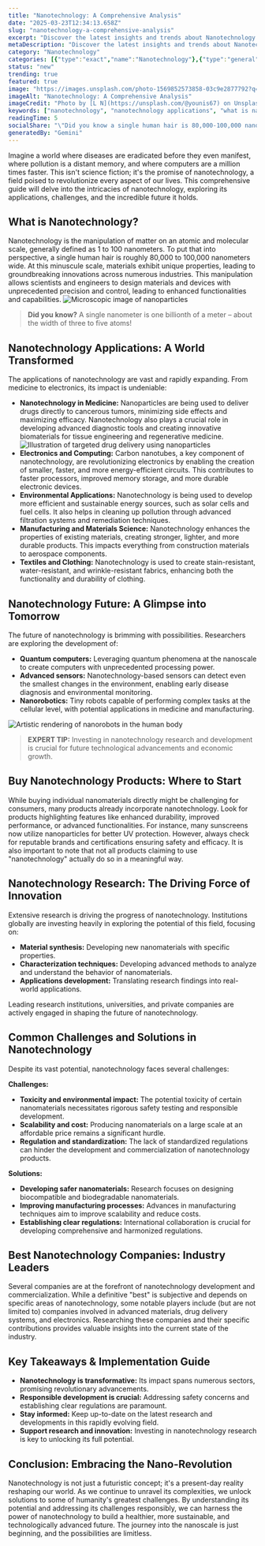 ```yaml
---
title: "Nanotechnology: A Comprehensive Analysis"
date: "2025-03-23T12:34:13.658Z"
slug: "nanotechnology-a-comprehensive-analysis"
excerpt: "Discover the latest insights and trends about Nanotechnology. This comprehensive guide covers everything you need to know about Nanotechnology in 2025."
metaDescription: "Discover the latest insights and trends about Nanotechnology. This comprehensive guide covers everything you need to know about Nanotechnology in 2025."
category: "Nanotechnology"
categories: [{"type":"exact","name":"Nanotechnology"},{"type":"general","name":"Materials Science"},{"type":"medium","name":"Material Engineering"},{"type":"specific","name":"Polymer Chemistry"},{"type":"niche","name":"Dendrimer Synthesis"}]
status: "new"
trending: true
featured: true
image: "https://images.unsplash.com/photo-1569852573858-03c9e2877792?q=85&w=1200&fit=max&fm=webp&auto=compress"
imageAlt: "Nanotechnology: A Comprehensive Analysis"
imageCredit: "Photo by [L N](https://unsplash.com/@younis67) on Unsplash"
keywords: ["nanotechnology", "nanotechnology applications", "what is nanotechnology", "nanotechnology future", "buy nanotechnology products", "nanotechnology in medicine", "nanotechnology research", "carbon nanotubes", "nanotechnology benefits", "best nanotechnology companies"]
readingTime: 5
socialShare: "\"Did you know a single human hair is 80,000-100,000 nanometers wide?  Nanotechnology operates at a scale 1 billion times smaller, unlocking incredible possibilities.\""
generatedBy: "Gemini"
---
```




Imagine a world where diseases are eradicated before they even manifest, where pollution is a distant memory, and where computers are a million times faster. This isn't science fiction; it's the promise of nanotechnology, a field poised to revolutionize every aspect of our lives. This comprehensive guide will delve into the intricacies of nanotechnology, exploring its applications, challenges, and the incredible future it holds.

## What is Nanotechnology?

Nanotechnology is the manipulation of matter on an atomic and molecular scale, generally defined as 1 to 100 nanometers.  To put that into perspective, a single human hair is roughly 80,000 to 100,000 nanometers wide. At this minuscule scale, materials exhibit unique properties, leading to groundbreaking innovations across numerous industries.  This manipulation allows scientists and engineers to design materials and devices with unprecedented precision and control, leading to enhanced functionalities and capabilities.  ![Microscopic image of nanoparticles](https://images.unsplash.com/photo-1576141546153-3e04370b5ff7?q=85&w=1200&fit=max&fm=webp&auto=compress)

> **Did you know?** A single nanometer is one billionth of a meter – about the width of three to five atoms!

## Nanotechnology Applications: A World Transformed

The applications of nanotechnology are vast and rapidly expanding.  From medicine to electronics, its impact is undeniable:

* **Nanotechnology in Medicine:**  Nanoparticles are being used to deliver drugs directly to cancerous tumors, minimizing side effects and maximizing efficacy.  Nanotechnology also plays a crucial role in developing advanced diagnostic tools and creating innovative biomaterials for tissue engineering and regenerative medicine. ![Illustration of targeted drug delivery using nanoparticles](https://images.unsplash.com/photo-1569852573858-03c9e2877792?q=85&w=1200&fit=max&fm=webp&auto=compress)
* **Electronics and Computing:** Carbon nanotubes, a key component of nanotechnology, are revolutionizing electronics by enabling the creation of smaller, faster, and more energy-efficient circuits. This contributes to faster processors, improved memory storage, and more durable electronic devices.
* **Environmental Applications:** Nanotechnology is being used to develop more efficient and sustainable energy sources, such as solar cells and fuel cells. It also helps in cleaning up pollution through advanced filtration systems and remediation techniques.
* **Manufacturing and Materials Science:** Nanotechnology enhances the properties of existing materials, creating stronger, lighter, and more durable products. This impacts everything from construction materials to aerospace components.
* **Textiles and Clothing:**  Nanotechnology is used to create stain-resistant, water-resistant, and wrinkle-resistant fabrics, enhancing both the functionality and durability of clothing.

## Nanotechnology Future:  A Glimpse into Tomorrow

The future of nanotechnology is brimming with possibilities.  Researchers are exploring the development of:

* **Quantum computers:** Leveraging quantum phenomena at the nanoscale to create computers with unprecedented processing power.
* **Advanced sensors:**  Nanotechnology-based sensors can detect even the smallest changes in the environment, enabling early disease diagnosis and environmental monitoring.
* **Nanorobotics:**  Tiny robots capable of performing complex tasks at the cellular level, with potential applications in medicine and manufacturing.

![Artistic rendering of nanorobots in the human body](https://images.unsplash.com/photo-1569852741721-ee5a94bf719e?q=85&w=1200&fit=max&fm=webp&auto=compress)

> **EXPERT TIP:** Investing in nanotechnology research and development is crucial for future technological advancements and economic growth.

## Buy Nanotechnology Products:  Where to Start

While buying individual nanomaterials directly might be challenging for consumers, many products already incorporate nanotechnology.  Look for products highlighting features like enhanced durability, improved performance, or advanced functionalities.  For instance, many sunscreens now utilize nanoparticles for better UV protection.  However, always check for reputable brands and certifications ensuring safety and efficacy.  It is also important to note that not all products claiming to use "nanotechnology" actually do so in a meaningful way.

## Nanotechnology Research:  The Driving Force of Innovation

Extensive research is driving the progress of nanotechnology.  Institutions globally are investing heavily in exploring the potential of this field, focusing on:

* **Material synthesis:** Developing new nanomaterials with specific properties.
* **Characterization techniques:**  Developing advanced methods to analyze and understand the behavior of nanomaterials.
* **Applications development:**  Translating research findings into real-world applications.

Leading research institutions, universities, and private companies are actively engaged in shaping the future of nanotechnology.

## Common Challenges and Solutions in Nanotechnology

Despite its vast potential, nanotechnology faces several challenges:

**Challenges:**

* **Toxicity and environmental impact:**  The potential toxicity of certain nanomaterials necessitates rigorous safety testing and responsible development.
* **Scalability and cost:**  Producing nanomaterials on a large scale at an affordable price remains a significant hurdle.
* **Regulation and standardization:** The lack of standardized regulations can hinder the development and commercialization of nanotechnology products.

**Solutions:**

* **Developing safer nanomaterials:**  Research focuses on designing biocompatible and biodegradable nanomaterials.
* **Improving manufacturing processes:**  Advances in manufacturing techniques aim to improve scalability and reduce costs.
* **Establishing clear regulations:**  International collaboration is crucial for developing comprehensive and harmonized regulations.

##  Best Nanotechnology Companies:  Industry Leaders

Several companies are at the forefront of nanotechnology development and commercialization. While a definitive "best" is subjective and depends on specific areas of nanotechnology, some notable players include (but are not limited to) companies involved in advanced materials, drug delivery systems, and electronics.  Researching these companies and their specific contributions provides valuable insights into the current state of the industry.

## Key Takeaways & Implementation Guide

* **Nanotechnology is transformative:**  Its impact spans numerous sectors, promising revolutionary advancements.
* **Responsible development is crucial:** Addressing safety concerns and establishing clear regulations are paramount.
* **Stay informed:**  Keep up-to-date on the latest research and developments in this rapidly evolving field.
* **Support research and innovation:**  Investing in nanotechnology research is key to unlocking its full potential.

## Conclusion: Embracing the Nano-Revolution

Nanotechnology is not just a futuristic concept; it's a present-day reality reshaping our world. As we continue to unravel its complexities, we unlock solutions to some of humanity's greatest challenges.  By understanding its potential and addressing its challenges responsibly, we can harness the power of nanotechnology to build a healthier, more sustainable, and technologically advanced future.  The journey into the nanoscale is just beginning, and the possibilities are limitless.


